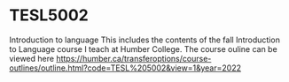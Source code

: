 # TESL5002
Introduction to language
This includes the contents of the fall Introduction to Language course I teach at Humber College.
The course ouline can be viewed here https://humber.ca/transferoptions/course-outlines/outline.html?code=TESL%205002&view=1&year=2022
